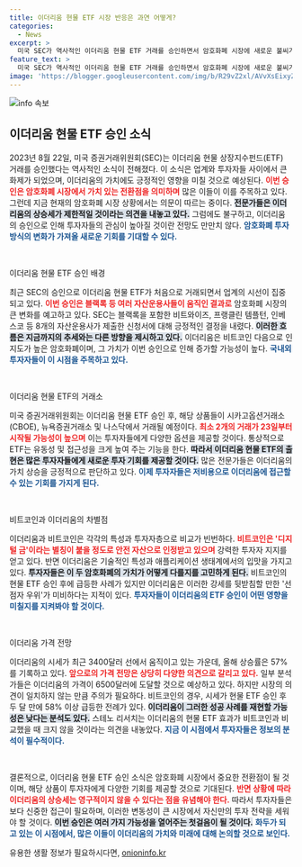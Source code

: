 ```yaml
---
title: 이더리움 현물 ETF 시장 반응은 과연 어떻게?
categories:
  - News
excerpt: >
  미국 SEC가 역사적인 이더리움 현물 ETF 거래를 승인하면서 암호화폐 시장에 새로운 불씨가 지폈습니다. 전문가들은 비트코인과 같은 폭발적 상승은 아닐 것이라고 전망 하지만, 이더리움 투자자들은 기대감에 부풀어 있습니다. 
feature_text: >
  미국 SEC가 역사적인 이더리움 현물 ETF 거래를 승인하면서 암호화폐 시장에 새로운 불씨가 지폈습니다. 전문가들은 비트코인과 같은 폭발적 상승은 아닐 것이라고 전망 하지만, 이더리움 투자자들은 기대감에 부풀어 있습니다. 
image: 'https://blogger.googleusercontent.com/img/b/R29vZ2xl/AVvXsEixyZcFfHzMRdzZMjFBmAUKJYCLCGyLL1o632UiGVXcaFdKo_bkvkuCioo0uUKlGfBVcT3P84aROyZIXSBEx3Aw5nCQ3pTgDom1WDC4m8eifvWiAmWEEVb4x6G_l8C0QH225ldMjyaFvpxGEBGNO37VmDTDMHGhJPq73UglMfDca1-0aw/s1600/blogspot.png'
---
```


<p><img src="https://blogger.googleusercontent.com/img/b/R29vZ2xl/AVvXsEixyZcFfHzMRdzZMjFBmAUKJYCLCGyLL1o632UiGVXcaFdKo_bkvkuCioo0uUKlGfBVcT3P84aROyZIXSBEx3Aw5nCQ3pTgDom1WDC4m8eifvWiAmWEEVb4x6G_l8C0QH225ldMjyaFvpxGEBGNO37VmDTDMHGhJPq73UglMfDca1-0aw/s1600/blogspot.png" alt="info 속보" /></p>

<h2 data-ke-size="size26">이더리움 현물 ETF 승인 소식</h2>

<p data-ke-size="size16">2023년 8월 22일, 미국 증권거래위원회(SEC)는 이더리움 현물 상장지수펀드(ETF) 거래를 승인했다는 역사적인 소식이 전해졌다. 이 소식은 업계와 투자자들 사이에서 큰 화제가 되었으며, 이더리움의 가치에도 긍정적인 영향을 미칠 것으로 예상된다. <b><span style="color: #ee2323;">이번 승인은 암호화폐 시장에서 가치 있는 전환점을 의미하며</span></b> 많은 이들이 이를 주목하고 있다. 그런데 지금 현재의 암호화폐 시장 상황에서는 의문이 따르는 중이다. <b><span style="background-color: #21538527;">전문가들은 이더리움의 상승세가 제한적일 것이라는 의견을 내놓고 있다.</span></b> 그럼에도 불구하고, 이더리움의 승인으로 인해 투자자들의 관심이 높아질 것이란 전망도 만만치 않다. <b><span style="color: #1a5490;">암호화폐 투자 방식의 변화가 가져올 새로운 기회를 기대할 수 있다.</span></b></p>

<p data-ke-size="size16">&nbsp;</p>

<p>이더리움 현물 ETF 승인 배경</p>

<p data-ke-size="size16">최근 SEC의 승인으로 이더리움 현물 ETF가 처음으로 거래되면서 업계의 시선이 집중되고 있다. <b><span style="color: #ee2323;">이번 승인은 블랙록 등 여러 자산운용사들이 움직인 결과로</span></b> 암호화폐 시장의 큰 변화를 예고하고 있다. SEC는 블랙록을 포함한 비트와이즈, 프랭클린 템플턴, 인베스코 등 8개의 자산운용사가 제출한 신청서에 대해 긍정적인 결정을 내렸다. <b><span style="background-color: #21538527;">이러한 흐름은 지금까지의 추세와는 다른 방향을 제시하고 있다.</span></b> 이더리움은 비트코인 다음으로 인지도가 높은 암호화폐이며, 그 가치가 이번 승인으로 인해 증가할 가능성이 높다. <b><span style="color: #1a5490;">국내외 투자자들이 이 시점을 주목하고 있다.</span></b></p>

<p data-ke-size="size16">&nbsp;</p>

<p>이더리움 현물 ETF의 거래소</p>

<p data-ke-size="size16">미국 증권거래위원회는 이더리움 현물 ETF 승인 후, 해당 상품들이 시카고옵션거래소(CBOE), 뉴욕증권거래소 및 나스닥에서 거래될 예정이다. <b><span style="color: #ee2323;">최소 2개의 거래가 23일부터 시작될 가능성이 높으며</span></b> 이는 투자자들에게 다양한 옵션을 제공할 것이다. 통상적으로 ETF는 유동성 및 접근성을 크게 높여 주는 기능을 한다. <b><span style="background-color: #21538527;">따라서 이더리움 현물 ETF의 출현은 많은 투자자들에게 새로운 투자 기회를 제공할 것이다.</span></b> 많은 전문가들은 이더리움의 가치 상승을 긍정적으로 판단하고 있다. <b><span style="color: #1a5490;">이제 투자자들은 저비용으로 이더리움에 접근할 수 있는 기회를 가지게 된다.</span></b></p>

<p data-ke-size="size16">&nbsp;</p>

<p>비트코인과 이더리움의 차별점</p>

<p data-ke-size="size16">이더리움과 비트코인은 각각의 특성과 투자자층으로 비교가 빈번하다. <b><span style="color: #ee2323;">비트코인은 '디지털 금'이라는 별칭이 붙을 정도로 안전 자산으로 인정받고 있으며</span></b> 강력한 투자자 지지를 얻고 있다. 반면 이더리움은 기술적인 특성과 애플리케이션 생태계에서의 입맛을 가지고 있다. <b><span style="background-color: #21538527;">투자자들은 이 두 암호화폐의 가치가 어떻게 다를지를 고민하게 된다.</span></b> 비트코인의 현물 ETF 승인 후에 급등한 사례가 있지만 이더리움은 이러한 강세를 뒷받침할 만한 '선점자 우위'가 미비하다는 지적이 있다. <b><span style="color: #1a5490;">투자자들이 이더리움의 ETF 승인이 어떤 영향을 미칠지를 지켜봐야 할 것이다.</span></b></p>

<p data-ke-size="size16">&nbsp;</p>

<p>이더리움 가격 전망</p>

<p data-ke-size="size16">이더리움의 시세가 최근 3400달러 선에서 움직이고 있는 가운데, 올해 상승률은 57%를 기록하고 있다. <b><span style="color: #ee2323;">앞으로의 가격 전망은 상당히 다양한 의견으로 갈리고 있다.</span></b> 일부 분석가들은 이더리움의 가격이 6500달러에 도달할 것으로 예상하고 있다. 하지만 시장의 의견이 일치하지 않는 만큼 주의가 필요하다. 비트코인의 경우, 시세가 현물 ETF 승인 후 두 달 만에 58% 이상 급등한 전례가 있다. <b><span style="background-color: #21538527;">이더리움이 그러한 성공 사례를 재현할 가능성은 낮다는 분석도 있다.</span></b> 스테노 리서치는 이더리움의 현물 ETF 효과가 비트코인과 비교했을 때 크지 않을 것이라는 의견을 내놓았다. <b><span style="color: #1a5490;">지금 이 시점에서 투자자들은 정보의 분석이 필수적이다.</span></b></p>

<p data-ke-size="size16">&nbsp;</p>

<p>결론적으로, 이더리움 현물 ETF 승인 소식은 암호화폐 시장에서 중요한 전환점이 될 것이며, 해당 상품이 투자자에게 다양한 기회를 제공할 것으로 기대된다. <b><span style="color: #ee2323;">반면 상황에 따라 이더리움의 상승세는 영구적이지 않을 수 있다는 점을 유념해야 한다.</span></b> 따라서 투자자들은 보다 신중한 접근이 필요하며, 이러한 변동성이 큰 시장에서 자신만의 투자 전략을 세워야 할 것이다. <b><span style="background-color: #21538527;">이번 승인은 여러 가지 가능성을 열어주는 첫걸음이 될 것이다.</span></b> <b><span style="color: #1a5490;">화두가 되고 있는 이 시점에서, 많은 이들이 이더리움의 가치와 미래에 대해 논의할 것으로 보인다.</span></b></p>
유용한 생활 정보가 필요하시다면, <a href="https://onioninfo.kr" rel="dofollow">onioninfo.kr</a>


